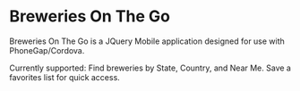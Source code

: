 Breweries On The Go
====

Breweries On The Go is a JQuery Mobile application designed for use with PhoneGap/Cordova. 

Currently supported: 
  Find breweries by State, Country, and Near Me.
  Save a favorites list for quick access.
